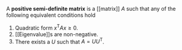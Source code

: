 A **positive semi-definite matrix** is a [[matrix]] $A$ such that any of the following equivalent conditions hold

1. Quadratic form $x^\mathsf{T}Ax \geqslant 0$.
2. [[Eigenvalue]]s are non-negative.
3. There exists a $U$ such that $A=UU^\mathsf{T}$.